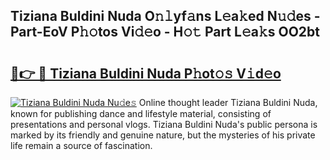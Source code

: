 ## Tiziana Buldini Nuda O𝚗𝚕yf𝚊ns L𝚎a𝚔ed N𝚞𝚍es - Part-EoV P𝚑𝚘tos Vi𝚍𝚎o - H𝚘𝚝 Part L𝚎a𝚔s OO2bt

# <h2><a href="http://kf8o9lm.oniu.top/?m=Tiziana+Buldini+Nuda">🔗👉 🔴 Tiziana Buldini Nuda P𝚑ot𝚘𝚜 V𝚒d𝚎o</a></h2>

[![Tiziana Buldini Nuda Nu𝚍e𝚜](https://i.imgur.com/0qMVB7G.gif)](http://kf8o9lm.oniu.top/?m=Tiziana+Buldini+Nuda)
Online thought leader Tiziana Buldini Nuda, known for publishing dance and lifestyle material, consisting of presentations and personal vlogs. Tiziana Buldini Nuda's public persona is marked by its friendly and genuine nature, but the mysteries of his private life remain a source of fascination.  
